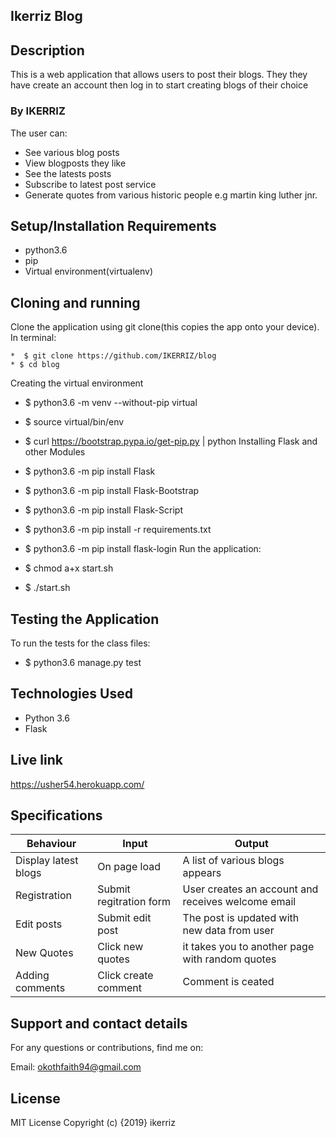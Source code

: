 ## Ikerriz Blog
## Description
This is a web application that allows users to  post their blogs. They they have create an account then log in to start creating blogs of their choice

### By IKERRIZ
The user can:

* See various blog posts
* View blogposts they like
* See the latests posts
* Subscribe to latest post service
* Generate quotes from various historic people e.g martin king luther jnr.
## Setup/Installation Requirements
* python3.6
* pip
* Virtual environment(virtualenv)
## Cloning and running
Clone the application using git clone(this copies the app onto your device). In terminal:

    *  $ git clone https://github.com/IKERRIZ/blog
    * $ cd blog
Creating the virtual environment

   *  $ python3.6 -m venv --without-pip virtual
   * $ source virtual/bin/env
   * $ curl https://bootstrap.pypa.io/get-pip.py | python
Installing Flask and other Modules

   * $ python3.6 -m pip install Flask
   * $ python3.6 -m pip install Flask-Bootstrap
   * $ python3.6 -m pip install Flask-Script
   * $ python3.6 -m pip install -r requirements.txt
   * $ python3.6 -m pip install flask-login
Run the application:

  *  $ chmod a+x start.sh
  *  $ ./start.sh
## Testing the Application
To run the tests for the class files:

  *  $ python3.6 manage.py test
## Technologies Used
* Python 3.6
* Flask
## Live link
https://usher54.herokuapp.com/
## Specifications
|Behaviour       | Input        | Output             |
|----------------|--------------|--------------------|
|Display latest blogs|	On page load|A 	list of various blogs appears|
|Registration |	Submit regitration form|	User creates an account and receives welcome email|
|Edit posts |	Submit edit post|	The post is updated with new data from user|
|New Quotes	 |Click new quotes	|it takes you to another page with random quotes|
|Adding comments|	Click create comment|	Comment is ceated|
 ## Support and contact details

For any questions or contributions, find me on:

Email: okothfaith94@gmail.com

## License
MIT License Copyright (c) {2019} ikerriz